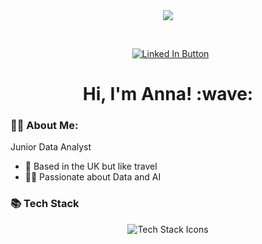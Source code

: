 <div align="center">
  <img src="https://media1.giphy.com/media/v1.Y2lkPTc5MGI3NjExbXVldTJ5dDVxMHkyMXAyNTcwbWYyaTgyMXY4eG9weHlpYmd6aHU5MCZlcD12MV9pbnRlcm5hbF9naWZfYnlfaWQmY3Q9Zw/o7tY2KeIBJASzlaLep/giphy.gif">
  <br>
  
  &nbsp;
  
  &nbsp;
  <a href="https://www.linkedin.com/in/anna-araszewska/"><img src="https://img.shields.io/badge/LinkedIn-blue?logo=linkedin&logoColor=white&style=for-the-badge" alt="Linked In Button"/></a>
  <br>
  
  <h1>Hi, I'm Anna! :wave:</h1>
</div>

### 👩‍💻 About Me:
Junior Data Analyst
- 🏡 Based in the UK but like travel
- 🧑‍🦽 Passionate about Data and AI


### 📚 Tech Stack
<div align="center">
  <img src="https://skillicons.dev/icons?i=python,aws,azure,git,sql" alt="Tech Stack Icons">
